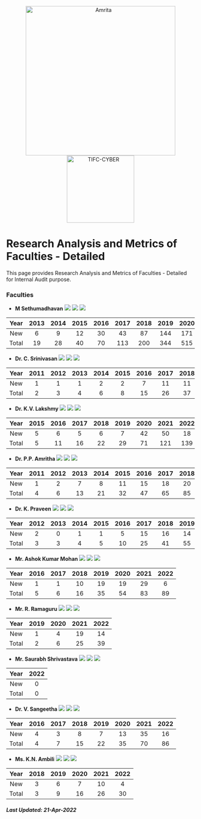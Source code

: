 <p align="center">
    <img src="https://amrita-tifac-cyber-blockchain.github.io/Amrita-TIFAC-Cyber-Blockchain/AVV_PNG.png" alt ="Amrita" width="400" />
    <img src="https://amrita.edu/wp-content/uploads/2021/09/1597668744269.jpg" alt ="TIFC-CYBER" width="180" />
</p>

# Research Analysis and Metrics of Faculties - Detailed

This page provides Research Analysis and Metrics of Faculties - Detailed for Internal Audit purpose.

### Faculties

- **M Sethumadhavan**
![](https://img.shields.io/badge/Cites/year-52.0-blue)
![](https://img.shields.io/badge/Cites/paper-10.40-blue)
![](https://img.shields.io/badge/g_index-27-green)

| Year | 2013	| 2014 | 2015	| 2016 | 2017	| 2018 | 2019 | 2020 | 2021 | 2022 |
|:----:|:----:|:----:|:----:|:----:|:----:|:----:|:----:|:----:|:----:|:----:|
| New	 | 6 | 9 | 12 |	30 | 43 |	87 | 144 | 171 | 256 | 61 |
| Total | 19 | 28 | 40 | 70	| 113 |	200	 | 344 | 515 | 771 | 832 |

- **Dr. C. Srinivasan**
![](https://img.shields.io/badge/Cites/year-6.43-blue)
![](https://img.shields.io/badge/Cites/paper-4.29-blue)
![](https://img.shields.io/badge/g_index-9-green)

| Year | 2011 | 2012 | 2013	| 2014 | 2015	| 2016 | 2017	| 2018 | 2019 | 2020 | 2021 | 2022 |
|:----:|:----:|:----:|:----:|:----:|:----:|:----:|:----:|:----:|:----:|:----:|:----:|:----:|
| New	 | 1 | 1 | 1 | 2 | 2 | 7 | 11 |	11 | 10	| 16 | 15 | 12 | 
| Total | 2	| 3 |	4	| 6 | 8	| 15 | 26 | 37 | 47	| 63 | 78 | 90 |

- **Dr. K.V. Lakshmy**
![](https://img.shields.io/badge/Cites/year-12.64-blue)
![](https://img.shields.io/badge/Cites/paper-6.32-blue)
![](https://img.shields.io/badge/g_index-11-green)

| Year | 2015	| 2016 | 2017	| 2018 | 2019 | 2020 | 2021 | 2022 |
|:----:|:----:|:----:|:----:|:----:|:----:|:----:|:----:|:----:|
| New | 5 |	6 |	5 |	6 |	7	| 42 | 50 |	18 |
| Total | 5 |	11 | 16	| 22 | 29 |	71 | 121 | 139 |

- **Dr. P.P. Amritha**
![](https://img.shields.io/badge/Cites/year-15.69-blue)
![](https://img.shields.io/badge/Cites/paper-4.64-blue)
![](https://img.shields.io/badge/g_index-13-green)

| Year | 2011 | 2012 | 2013	| 2014 | 2015	| 2016 | 2017	| 2018 | 2019 | 2020 | 2021 | 2022 |
|:----:|:----:|:----:|:----:|:----:|:----:|:----:|:----:|:----:|:----:|:----:|:----:|:----:|
| New | 1 |	2 |	7 |	8 |	11 | 15 |	18 | 20 | 21 | 34 | 50 | 14 | 
| Total | 4	| 6 |	13 | 21 |	32 | 47 |	65 | 85 | 106 | 140 | 190 | 204 |

- **Dr. K. Praveen**
![](https://img.shields.io/badge/Cites/year-8.92-blue)
![](https://img.shields.io/badge/Cites/paper-2.89-blue)
![](https://img.shields.io/badge/g_index-8-green)

| Year | 2012 | 2013	| 2014 | 2015	| 2016 | 2017	| 2018 | 2019 | 2020 | 2021 | 2022 |
|:----:|:----:|:----:|:----:|:----:|:----:|:----:|:----:|:----:|:----:|:----:|:----:|
| New |	2 |	0 |	1 |	1 |	5 | 15 | 16 | 14 | 15	| 27 | 10 | 
| Total |	3	| 3	| 4 |	5 |	10 | 25 |	41 | 55 |	70 | 97 | 107 |

- **Mr. Ashok Kumar Mohan**
![](https://img.shields.io/badge/Cites/year-3.18-blue)
![](https://img.shields.io/badge/Cites/paper-3.42-blue)
![](https://img.shields.io/badge/g_index-8-green)

| Year | 2016 | 2017 | 2018 | 2019 | 2020 | 2021 | 2022 |
|:----:|:----:|:----:|:----:|:----:|:----:|:----:|:----:|
| New |	1 |	1 |	10 | 19 | 19 | 29 |	6 |
| Total |	5 |	6	| 16 | 35 |	54 | 83 | 89 |

- **Mr. R. Ramaguru**
![](https://img.shields.io/badge/Cites/year-13.0-blue)
![](https://img.shields.io/badge/Cites/paper-3.90-blue)
![](https://img.shields.io/badge/g_index-6-green)

| Year | 2019 | 2020 | 2021 | 2022 |
|:----:|:----:|:----:|:----:|:----:|
| New |	1 | 4	| 19 | 14 |
| Total |	2	| 6 |	25 | 39 |

- **Mr. Saurabh Shrivastava**
![](https://img.shields.io/badge/Cites/year-0.0-blue)
![](https://img.shields.io/badge/Cites/paper-0.0-blue)
![](https://img.shields.io/badge/g_index-0-green)

| Year | 2022 |
|:----:|:----:|
| New | 0 |
| Total | 0 |

- **Dr. V. Sangeetha**
![](https://img.shields.io/badge/Cites/year-10.75-blue)
![](https://img.shields.io/badge/Cites/paper-4.30-blue)
![](https://img.shields.io/badge/g_index-8-green)

| Year | 2016 | 2017 | 2018 | 2019 | 2020 | 2021 | 2022 |
|:----:|:----:|:----:|:----:|:----:|:----:|:----:|:----:|
| New	| 4	| 3 |  8 | 7 | 13	| 35 | 16 |
| Total	| 4	| 7 |	15 | 22 | 35 | 70 | 86 |

- **Ms. K.N. Ambili**
![](https://img.shields.io/badge/Cites/year-6.0-blue)
![](https://img.shields.io/badge/Cites/paper-3.0-blue)
![](https://img.shields.io/badge/g_index-5-green)

| Year | 2018 | 2019 | 2020 | 2021 | 2022 |
|:----:|:----:|:----:|:----:|:----:|:----:|
| New | 3 | 6 | 7 | 10 | 4 |
| Total	| 3	| 9 | 16 | 26 | 30 |

##### Last Updated: 21-Apr-2022
